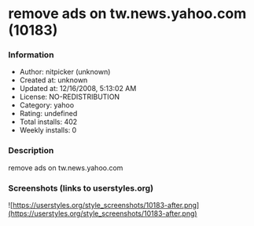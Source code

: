 # remove ads on tw.news.yahoo.com (10183)

### Information
- Author: nitpicker (unknown)
- Created at: unknown
- Updated at: 12/16/2008, 5:13:02 AM
- License: NO-REDISTRIBUTION
- Category: yahoo
- Rating: undefined
- Total installs: 402
- Weekly installs: 0


### Description
remove ads on tw.news.yahoo.com


### Screenshots (links to userstyles.org)
![https://userstyles.org/style_screenshots/10183-after.png](https://userstyles.org/style_screenshots/10183-after.png)


